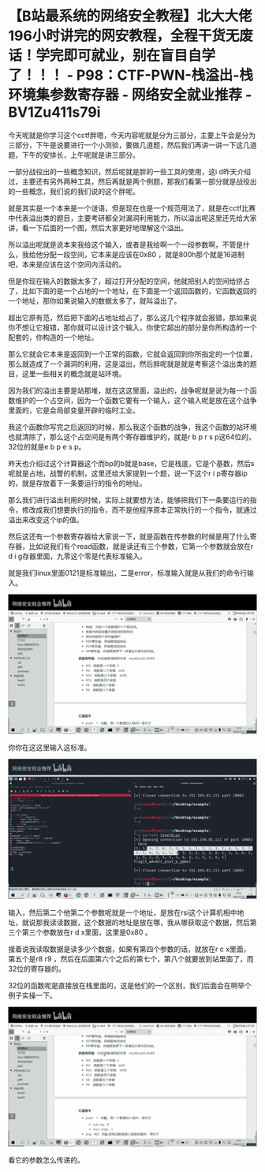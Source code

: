 # 【B站最系统的网络安全教程】北大大佬196小时讲完的网安教程，全程干货无废话！学完即可就业，别在盲目自学了！！！ - P98：CTF-PWN-栈溢出-栈环境集参数寄存器 - 网络安全就业推荐 - BV1Zu411s79i

今天呢就是你学习这个cctf胖嗯，今天内容呢就是分为三部分，主要上午会是分为三部分，下午是说要进行一个小测验，要做几道题，然后我们再讲一讲一下这几道题，下午的安排长，上午呢就是讲三部分。

一部分战役出的一些概念知识，然后呢就是胖的一些工具的使用，这i d昨天介绍过，主要还有另外两种工具，然后再就是两个例题，那我们看第一部分就是战役出的一些概念，我们说的我们说的这个胖呢。

就是其实是一个本来是一个谜语，但是现在也是一个规范用法了，就是在cctf比赛中代表溢出类的题目，主要考研都全对漏洞利用能力，所以溢出呢这里还先给大家讲，看一下后面的一个图，然后大家更好地理解这个溢出。

所以溢出呢就是说本来我给这个输入，或者是我给啊一个一段参数啊，不管是什么，我给他分配一段空间，它本来是应该在0x80 ，就是800h那个就是16进制吧，本来是应该在这个空间内活动的。

但是你现在输入的数据太多了，超过打开分配的空间，他就把别人的空间给挤占了，比如下面的是一个占地的一个地址，在下面是一个返回函数的，它函数返回的一个地址，那你如果说输入的数据太多了，就叫溢出了。

超出它原有范，然后把下面的占地址给占了，那么这几个程序就会报错，那如果说你不想让它报错，那你就可以设计这个输入，你使它超出的部分是你所构造的一个配套的，你构造的一个地址。

那么它就会它本来是返回到一个正常的函数，它就会返回到你所指定的一个位置，那么就造成了一个漏洞的利用，这是溢出，然后胖呢就是就是考察这个溢出类的题目，这里一些相关的概念就是站环境。

因为我们的溢出主要是站那堆，就在这这里面，溢出的，战争呢就是说为每一个函数维护的一个占空间，因为一个函数它要有一个输入，这个输入呢是放在这个战争里面的，它是会局部变量开辟的临时工业。

我这个函数你写完之后返回的时候，那么我这个函数的战争，我这个函数的站环境也就清除了，那么这个占空间是有两个寄存器维护的，就是r b p r s p这64位的，32位的就是e b p e s p。

昨天也介绍过这个计算器这个而bp的b就是base，它是栈底，它是个基数，然后s呢就是占地，战警的机制，这里还给大家提到一个题，说一下这个r i p寄存器ip的，就是存放着下一条要运行的指令的地址。

那么我们进行溢出利用的时候，实际上就要想方法，能够把我们下一条要运行的指令，修改成我们想要执行的指令，而不是他程序原本正常执行的一个指令，就通过溢出来改变这个ip的值。

然后这还有一个参数寄存器给大家说一下，就是函数在传参数的时候是用了什么寄存器，比如说我们有个read函数，就是读还有三个参数，它第一个参数就会放在r d i g存器里面，九零这个零是代表标准输入。

就是我们linux里面0121是标准输出，二是error，标准输入就是从我们的命令行输入。

![](img/abea4eb40c1dfe285e48a7360d92e663_1.png)

你你在这这里输入这标准。

![](img/abea4eb40c1dfe285e48a7360d92e663_3.png)

输入，然后第二个他第二个参数呢就是一个地址，是放在rsi这个计算机相中地址，就说那我读读数据，这个数据的地址是放在哪，我从哪获取这个数据，然后第三个第三个参数放在r d x里面，这里是0x80 。

接着说我读取数据是读多少个数据，如果有第四个参数的话，就放在r c x里面，第五个是r8 r9 ，然后在后面第六个之后的第七个，第八个就要放到站里面了，而32位的寄存器的。

32位的函数呢是直接放在栈里面的，这是他们的一个区别，我们后面会在啊举个例子实操一下。

![](img/abea4eb40c1dfe285e48a7360d92e663_5.png)

看它的参数怎么传递的。